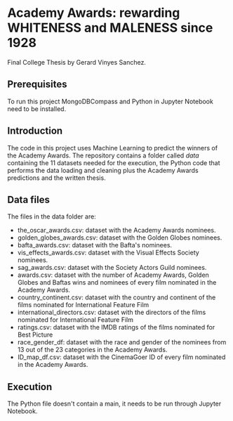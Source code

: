 # Academy Awards: rewarding WHITENESS and MALENESS since 1928

Final College Thesis by Gerard Vinyes Sanchez.

## Prerequisites
To run this project MongoDBCompass and Python in Jupyter Notebook need to be installed.

## Introduction
The code in this project uses Machine Learning to predict the winners of the Academy Awards. The repository contains a folder called *data* containing the 11 datasets needed for the execution, the Python code that performs the data loading and cleaning plus the Academy Awards predictions and the written thesis.

## Data files
The files in the data folder are:
- the_oscar_awards.csv: dataset with the Academy Awards nominees.
- golden_globes_awards.csv: dataset with the Golden Globes nominees.
- bafta_awards.csv: dataset with the Bafta's nominees.
- vis_effects_awards.csv: dataset with the Visual Effects Society nominees.
- sag_awards.csv: dataset with the Society Actors Guild nominees.
- awards.csv: dataset with the number of Academy Awards, Golden Globes and Baftas wins and nominees of every film nominated in the Academy Awards.
- country_continent.csv: dataset with the country and continent of the films nominated for International Feature Film
- international_directors.csv: dataset with the directors of the films nominated for International Feature Film
- ratings.csv: dataset with the IMDB ratings of the films nominated for Best Picture
- race_gender_df: dataset with the race and gender of the nominees from 13 out of the 23 categories in the Academy Awards.
- ID_map_df.csv: dataset with the CinemaGoer ID of every film nominated in the Academy Awards.

## Execution
The Python file doesn't contain a main, it needs to be run through Jupyter Notebook.
